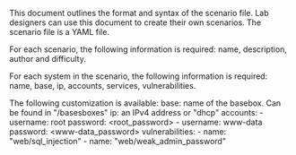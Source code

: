 This document outlines the format and syntax of the scenario file. Lab designers can use this document to create their own scenarios. The scenario file is a YAML file.

For each scenario, the following information is required: name, description, author and difficulty.

For each system in the scenario, the following information is required: name, base, ip, accounts, services, vulnerabilities.

The following customization is available:
    base: name of the basebox. Can be found in "/basesboxes"
    ip: an IPv4 address or "dhcp"
    accounts:
      - username: root
        password: <root_password>
      - username: www-data
        password: <www-data_password>
    vulnerabilities:
      - name: "web/sql_injection"
      - name: "web/weak_admin_password"
